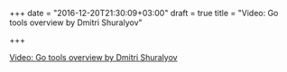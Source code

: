+++
date = "2016-12-20T21:30:09+03:00"
draft = true
title = "Video: Go tools overview by Dmitri Shuralyov"

+++

<p><a href="/stories/1396-video-go-tools-overview-by-dmitri-shuralyov">Video: Go tools overview by Dmitri Shuralyov</a></p>
